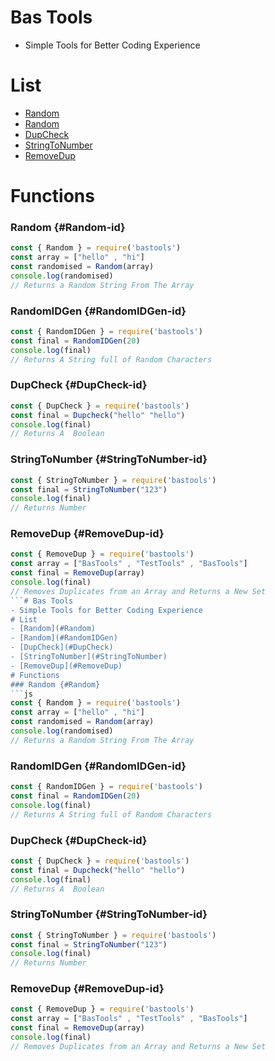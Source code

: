 # Bas Tools
- Simple Tools for Better Coding Experience
# List
- [Random](#Random-id)
- [Random](#RandomIDGen-id)
- [DupCheck](#DupCheck-id)
- [StringToNumber](#StringToNumber-id)
- [RemoveDup](#RemoveDup-id)
# Functions
### Random {#Random-id}
```js
const { Random } = require('bastools')
const array = ["hello" , "hi"]
const randomised = Random(array)
console.log(randomised)
// Returns a Random String From The Array
```
### RandomIDGen {#RandomIDGen-id}
```js
const { RandomIDGen } = require('bastools')
const final = RandomIDGen(20)
console.log(final)
// Returns A String full of Random Characters
```
### DupCheck {#DupCheck-id}
```js
const { DupCheck } = require('bastools')
const final = Dupcheck("hello" "hello")
console.log(final)
// Returns A  Boolean
```
### StringToNumber {#StringToNumber-id}
```js
const { StringToNumber } = require('bastools')
const final = StringToNumber("123")
console.log(final)
// Returns Number
```
### RemoveDup {#RemoveDup-id}
```js
const { RemoveDup } = require('bastools')
const array = ["BasTools" , "TestTools" , "BasTools"]
const final = RemoveDup(array)
console.log(final)
// Removes Duplicates from an Array and Returns a New Set
```# Bas Tools
- Simple Tools for Better Coding Experience
# List
- [Random](#Random)
- [Random](#RandomIDGen)
- [DupCheck](#DupCheck)
- [StringToNumber](#StringToNumber)
- [RemoveDup](#RemoveDup)
# Functions
### Random {#Random}
```js
const { Random } = require('bastools')
const array = ["hello" , "hi"]
const randomised = Random(array)
console.log(randomised)
// Returns a Random String From The Array
```
### RandomIDGen {#RandomIDGen-id}
```js
const { RandomIDGen } = require('bastools')
const final = RandomIDGen(20)
console.log(final)
// Returns A String full of Random Characters
```
### DupCheck {#DupCheck-id}
```js
const { DupCheck } = require('bastools')
const final = Dupcheck("hello" "hello")
console.log(final)
// Returns A  Boolean
```
### StringToNumber {#StringToNumber-id}
```js
const { StringToNumber } = require('bastools')
const final = StringToNumber("123")
console.log(final)
// Returns Number
```
### RemoveDup {#RemoveDup-id}
```js
const { RemoveDup } = require('bastools')
const array = ["BasTools" , "TestTools" , "BasTools"]
const final = RemoveDup(array)
console.log(final)
// Removes Duplicates from an Array and Returns a New Set
```

